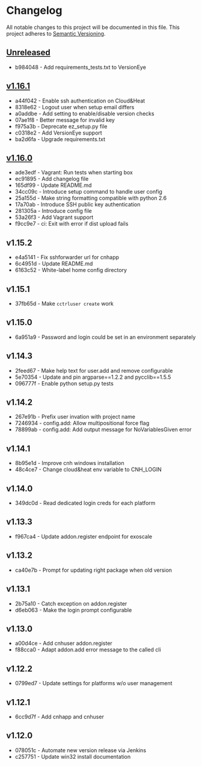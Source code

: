 # Changelog

All notable changes to this project will be documented in this file.
This project adheres to [Semantic Versioning](http://semver.org/).

## [Unreleased]

* b984048 - Add requirements_tests.txt to VersionEye

## [v1.16.1]

* a44f042 - Enable ssh authentication on Cloud&Heat
* 8318e62 - Logout user when setup email differs
* a0addbe - Add setting to enable/disable version checks
* 07ae1f8 - Better message for invalid key
* f975a3b - Deprecate ez_setup.py file
* c0318e2 - Add VersionEye support
* ba2d6fa - Upgrade requirements.txt

## [v1.16.0]

* ade3edf - Vagrant: Run tests when starting box
* ec91895 - Add changelog file
* 165df99 - Update README.md
* 34cc09c - Introduce setup command to handle user config
* 25a155d - Make string formatting compatible with python 2.6
* 17a70ab - Introduce SSH public key authentication
* 281305a - Introduce config file
* 53a26f3 - Add Vagrant support
* f9cc9e7 - ci: Exit with error if dist upload fails

## v1.15.2

* e4a5141 - Fix sshforwarder url for cnhapp
* 6c4951d - Update README.md
* 6163c52 - White-label home config directory

## v1.15.1

* 37fb65d - Make `cctrluser create` work

## v1.15.0

* 6a951a9 - Password and login could be set in an environment separately

## v1.14.3

* 2feed67 - Make help text for user.add and remove configurable
* 5e70354 - Update and pin argparse==1.2.2 and pycclib==1.5.5
* 096777f - Enable python setup.py tests

## v1.14.2

* 267e91b - Prefix user invation with project name
* 7246934 - config.add: Allow multipositional force flag
* 78899ab - config.add: Add output message for NoVariablesGiven error

## v1.14.1

* 8b95e1d - Improve cnh windows installation
* 48c4ce7 - Change cloud&heat env variable to CNH_LOGIN 

## v1.14.0

* 349dc0d - Read dedicated login creds for each platform

## v1.13.3

* f967ca4 - Update addon.register endpoint for exoscale

## v1.13.2

* ca40e7b - Prompt for updating right package when old version

## v1.13.1

* 2b75a10 - Catch exception on addon.register
* d6eb063 - Make the login prompt configurable

## v1.13.0

* a00d4ce - Add cnhuser addon.register
* f88cca0 - Adapt addon.add error message to the called cli

## v1.12.2

* 0799ed7 - Update settings for platforms w/o user management

## v1.12.1

* 6cc9d7f - Add cnhapp and cnhuser 

## v1.12.0

* 078051c - Automate new version release via Jenkins 
* c257751 - Update win32 install documentation 


[unreleased]: https://github.com/cloudControl/cctrl/compare/v1.16.1...HEAD
[v1.16.1]: https://github.com/cloudControl/cctrl/compare/v1.16.0...v1.16.1
[v1.16.0]: https://github.com/cloudControl/cctrl/compare/v1.15.2...v1.16.0

